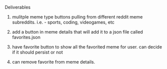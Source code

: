

Deliverables

1. mulitple meme type buttons pulling from different reddit meme subreddits. i.e. - sports, coding, videogames, etc

2. add a button in meme details that will add it to a json file called favorites.json

3. have favorite button to show all the favorited meme for user. can decide if it should persist or not

4. can remove favorite from meme details.
